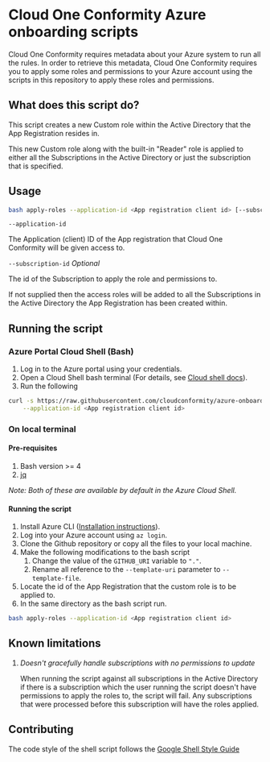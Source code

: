 # Cloud One Conformity Azure onboarding scripts

Cloud One Conformity requires metadata about your Azure system to run all the rules.
In order to retrieve this metadata, Cloud One Conformity requires you to apply some roles and permissions
to your Azure account using the scripts in this repository to apply these roles and permissions.

## What does this script do?

This script creates a new Custom role within the Active Directory that the App Registration resides in.

This new Custom role along with the built-in "Reader" role is applied to either all the Subscriptions in the
Active Directory or just the subscription that is specified.

## Usage

```bash
bash apply-roles --application-id <App registration client id> [--subscription-id <subscription id>]
```

`--application-id`

The Application (client) ID of the App registration that Cloud One Conformity will be given access to.

`--subscription-id` _Optional_

The id of the Subscription to apply the role and permissions to.

If not supplied then the access roles will be added to all the Subscriptions in the Active Directory the App
Registration has been created within.

## Running the script
### Azure Portal Cloud Shell (Bash)

1. Log in to the Azure portal using your credentials.
2. Open a Cloud Shell bash terminal (For details, see [Cloud shell docs](https://docs.microsoft.com/azure/cloud-shell/overview)).
3. Run the following
```bash
curl -s https://raw.githubusercontent.com/cloudconformity/azure-onboarding-scripts/master/apply-roles | bash /dev/stdin \
    --application-id <App registration client id>
```

### On local terminal

#### Pre-requisites
1. Bash version >= 4
2. [jq](https://stedolan.github.io/jq/)

_Note: Both of these are available by default in the Azure Cloud Shell._

#### Running the script
1. Install Azure CLI ([Installation instructions](https://docs.microsoft.com/cli/azure/install-azure-cli?view=azure-cli-latest)).
2. Log into your Azure account using `az login`.
3. Clone the Github repository or copy all the files to your local machine.
4. Make the following modifications to the bash script
   1. Change the value of the `GITHUB_URI` variable to `"."`.
   2. Rename all reference to the `--template-uri` parameter to `--template-file`.
5. Locate the id of the App Registration that the custom role is to be applied to.
6. In the same directory as the bash script run.
```bash
bash apply-roles --application-id <App registration client id>
```

## Known limitations

1. _Doesn't gracefully handle subscriptions with no permissions to update_

   When running the script against all subscriptions in the Active Directory if there is a subscription which the user running
the script doesn't have permissions to apply the roles to, the script will fail. Any subscriptions that were processed before
this subscription will have the roles applied.

## Contributing

The code style of the shell script follows the [Google Shell Style Guide](https://google.github.io/styleguide/shellguide.html)
